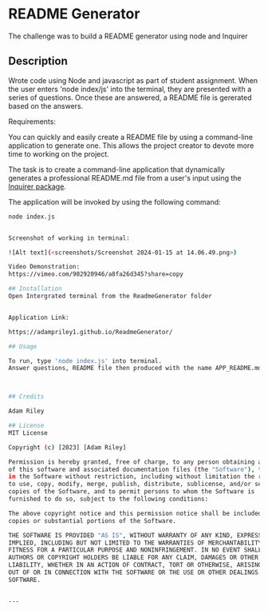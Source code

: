 # README Generator 

The challenge was to build a README generator using node and Inquirer


## Description

Wrote code using Node and javascript as part of student assignment. When the user enters 'node index/js' into the terminal, they are presented with a series of questions. Once these are answered, a README file is gererated based on the answers.


Requirements:

You can quickly and easily create a README file by using a command-line application to generate one. This allows the project creator to devote more time to working on the project.

The task is to create a command-line application that dynamically generates a professional README.md file from a user's input using the [Inquirer package](https://www.npmjs.com/package/inquirer). 

The application will be invoked by using the following command:

```bash
node index.js


Screenshot of working in terminal:

![Alt text](<screenshots/Screenshot 2024-01-15 at 14.06.49.png>)

Video Demonstration:
https://vimeo.com/902920946/a8fa26d345?share=copy

## Installation
Open Intergrated terminal from the ReadmeGenerator folder


Application Link:

https://adampriley1.github.io/ReadmeGenerator/

## Usage

To run, type 'node index.js' into terminal.
Answer questions, README file then produced with the name APP_README.md



## Credits

Adam Riley 

## License
MIT License

Copyright (c) [2023] [Adam Riley]

Permission is hereby granted, free of charge, to any person obtaining a copy
of this software and associated documentation files (the "Software"), to deal
in the Software without restriction, including without limitation the rights
to use, copy, modify, merge, publish, distribute, sublicense, and/or sell
copies of the Software, and to permit persons to whom the Software is
furnished to do so, subject to the following conditions:

The above copyright notice and this permission notice shall be included in all
copies or substantial portions of the Software.

THE SOFTWARE IS PROVIDED "AS IS", WITHOUT WARRANTY OF ANY KIND, EXPRESS OR
IMPLIED, INCLUDING BUT NOT LIMITED TO THE WARRANTIES OF MERCHANTABILITY,
FITNESS FOR A PARTICULAR PURPOSE AND NONINFRINGEMENT. IN NO EVENT SHALL THE
AUTHORS OR COPYRIGHT HOLDERS BE LIABLE FOR ANY CLAIM, DAMAGES OR OTHER
LIABILITY, WHETHER IN AN ACTION OF CONTRACT, TORT OR OTHERWISE, ARISING FROM,
OUT OF OR IN CONNECTION WITH THE SOFTWARE OR THE USE OR OTHER DEALINGS IN THE
SOFTWARE.


---
